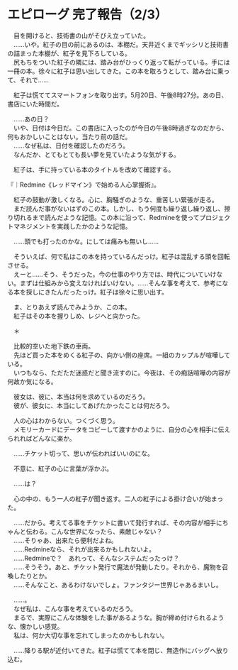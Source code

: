 # エピローグ 完了報告（2/3）

　目を開けると、技術書の山がそびえ立っていた。  
　……いや。紅子の目の前にあるのは、本棚だ。天井近くまでギッシリと技術書の詰まった本棚が、紅子を見下ろしている。  
　尻もちをついた紅子の隣には、踏み台がひっくり返って転がっている。手には一冊の本。徐々に紅子は思い出してきた。この本を取ろうとして、踏み台に乗って、それで……

　紅子は慌ててスマートフォンを取り出す。5月20日、午後8時27分。あの日、書店にいた時間だ。

　……あの日？  
　いや、日付は今日だ。この書店に入ったのが今日の午後8時過ぎなのだから、何もおかしいことはない。当たり前の話だ。  
　……なぜ私は、日付を確認したのだろう。  
　なんだか、とてもとても長い夢を見ていたような気がする。

　紅子は、手に持っている本のタイトルを改めて確認する。

『｜Redmine《レッドマイン》で始める人心掌握術』。

　紅子の鼓動が激しくなる。心に、胸騒ぎのような、重苦しい緊張が走る。  
　まだ読んだ事がないはずのこの本。しかし、もう何度も繰り返し繰り返し、擦り切れるまで読んだような記憶。この本に沿って、Redmineを使ってプロジェクトマネジメントを実践したかのような記憶。

　……頭でも打ったのかな。にしては痛みも無いし……

　そういえば、何で私はこの本を持っているんだっけ。紅子は混乱する頭を回転させる。  
　えーと……そう、そうだった。今の仕事のやり方では、時代についていけない。まずは仕組みから変えなければいけない。……そんな事を考えて、参考になる本を探しにきたんだったっけ。紅子は徐々に思い出す。

　ま、とりあえず読んでみようか、この本。  
　紅子はその本を握りしめ、レジへと向かった。

　＊

　比較的空いた地下鉄の車両。  
　先ほど買った本をめくる紅子の、向かい側の座席。一組のカップルが喧嘩している。  
　いつもなら、ただただ迷惑だと聞き流すのに。今夜は、その痴話喧嘩の内容が何故か気になる。

　彼女は、彼に、本当は何を求めているのだろう。  
　彼が、彼女に、本当にしてあげたかったことは何だろう。

　人の心はわからない。つくづく思う。  
　メモリーカードにデータをコピーして渡すかのように、自分の心を相手に伝えられればどんなに楽か。

　……チケット切って、思いが伝わればいいのにな。

　不意に、紅子の心に言葉が浮かぶ。

　……は？

　心の中の、もう一人の紅子が聞き返す。二人の紅子による掛け合いが始まった。

　……だから。考えてる事をチケットに書いて発行すれば、その内容が相手にちゃんと伝わる。こんな世界になったら、素敵じゃない？  
　……そりゃあ、出来たら便利だよね。  
　……Redmineなら、それが出来るかもしれないよ。  
　……Redmineで？　あれって、そんなシステムだったっけ？  
　……そうそう。あと、チケット発行で魔法が発動したり。それから、魔物を召喚したりとか。  
　……そんなこと、あるわけないでしょ。ファンタジー世界じゃあるまいし。

　……。  
　なぜ私は、こんな事を考えているのだろう。  
　まるで、実際にこんな体験をした事があるような。胸が締め付けられるような、懐かしい感覚。  
　私は、何か大切な事を忘れてしまったのかもしれない。

　……降りる駅が近付いてきた。紅子は慌てて本を閉じ、無造作にバッグへ放り込む。
